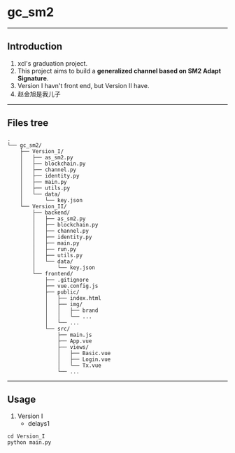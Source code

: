 # gc_sm2
---
## Introduction
1. xcl's graduation project.
2. This project aims to build a **generalized channel based on SM2 Adapt Signature**.
3. Version I havn't front end, but Version II have.
4. 赵金旭是我儿子
---
## Files tree
```
.
└── gc_sm2/
    ├── Version_I/
    │   ├── as_sm2.py
    │   ├── blockchain.py
    │   ├── channel.py
    │   ├── identity.py
    │   ├── main.py
    │   ├── utils.py  
    │   └── data/
    │       └── key.json
    └── Version_II/
        ├── backend/
        │   ├── as_sm2.py
        │   ├── blockchain.py
        │   ├── channel.py
        │   ├── identity.py
        │   ├── main.py
        │   ├── run.py
        │   ├── utils.py  
        │   └── data/
        │       └── key.json      
        └── frontend/
            ├── .gitignore
            ├── vue.config.js
            ├── public/
            │   ├── index.html
            │   ├── img/
            │   │   ├── brand
            │   │   └── ... 
            │   └── ... 
            └── src/
                ├── main.js
                ├── App.vue
                ├── views/
                │   ├── Basic.vue
                │   ├── Login.vue
                │   └── Tx.vue
                └── ...
```
---
## Usage
1. Version I
    - delays1
```
cd Version_I
python main.py
```
